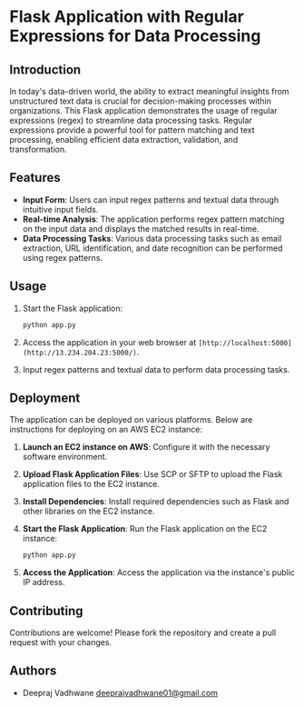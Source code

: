 # Flask Application with Regular Expressions for Data Processing

## Introduction

In today's data-driven world, the ability to extract meaningful insights from unstructured text data is crucial for decision-making processes within organizations.
This Flask application demonstrates the usage of regular expressions (regex) to streamline data processing tasks. 
Regular expressions provide a powerful tool for pattern matching and text processing, enabling efficient data extraction, validation, and transformation.

## Features

- **Input Form**: Users can input regex patterns and textual data through intuitive input fields.
- **Real-time Analysis**: The application performs regex pattern matching on the input data and displays the matched results in real-time.
- **Data Processing Tasks**: Various data processing tasks such as email extraction, URL identification, and date recognition can be performed using regex patterns.

## Usage

1. Start the Flask application:

    ```bash
    python app.py
    ```

2. Access the application in your web browser at `[http://localhost:5000](http://13.234.204.23:5000/)`.

3. Input regex patterns and textual data to perform data processing tasks.

## Deployment

The application can be deployed on various platforms. Below are instructions for deploying on an AWS EC2 instance:

1. **Launch an EC2 instance on AWS**: Configure it with the necessary software environment.
  
2. **Upload Flask Application Files**: Use SCP or SFTP to upload the Flask application files to the EC2 instance.

3. **Install Dependencies**: Install required dependencies such as Flask and other libraries on the EC2 instance.

4. **Start the Flask Application**: Run the Flask application on the EC2 instance:

    ```bash
    python app.py
    ```

5. **Access the Application**: Access the application via the instance's public IP address.

## Contributing

Contributions are welcome! Please fork the repository and create a pull request with your changes.


## Authors

- Deepraj Vadhwane   deeprajvadhwane01@gmail.com


